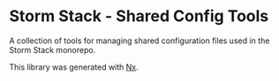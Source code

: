 # Storm Stack - Shared Config Tools

A collection of tools for managing shared configuration files used in the Storm
Stack monorepo.

This library was generated with [Nx](https://nx.dev).
